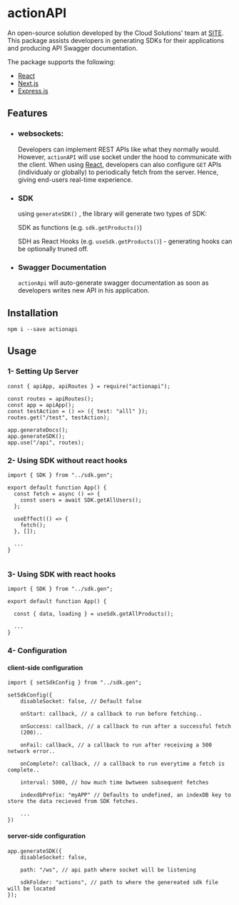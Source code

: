 # actionAPI

An open-source solution developed by the Cloud Solutions' team at [SITE](https://site.sa/en). This package assists developers in generating SDKs for their applications and producing API Swagger documentation.

The package supports the following:

- [React](https://react.dev/)
- [Next.js](https://nextjs.org/)
- [Express.js](https://expressjs.com/)

## Features

- ### websockets:

  Developers can implement REST APIs like what they normally would. However, `actionAPI` will use socket under the hood to communicate with the client. When using [React](https://react.dev/), developers can also configure `GET` APIs (individualy or globally) to periodically fetch from the server. Hence, giving end-users real-time experience.

- ### SDK

  using `generateSDK()` , the library will generate two types of SDK:

  SDK as functions (e.g. `sdk.getProducts()`)

  SDH as React Hooks (e.g. `useSdk.getProducts()`) - generating hooks can be optionally truned off.

- ### Swagger Documentation
  `actionApi` will auto-generate swagger documentation as soon as developers writes new API in his application.

## Installation

```
npm i --save actionapi
```

## Usage

### 1- Setting Up Server

```
const { apiApp, apiRoutes } = require("actionapi");

const routes = apiRoutes();
const app = apiApp();
const testAction = () => ({ test: "alll" });
routes.get("/test", testAction);

app.generateDocs();
app.generateSDK();
app.use("/api", routes);
```

### 2- Using SDK without react hooks

```
import { SDK } from "../sdk.gen";

export default function App() {
  const fetch = async () => {
    const users = await SDK.getAllUsers();
  };

  useEffect(() => {
    fetch();
  }, []);

  ...
}


```

### 3- Using SDK with react hooks

```
import { SDK } from "../sdk.gen";

export default function App() {

  const { data, loading } = useSdk.getAllProducts();

  ...
}
```

### 4- Configuration

#### client-side configuration

```
import { setSdkConfig } from "../sdk.gen";

setSdkConfig({
    disableSocket: false, // Default false

    onStart: callback, // a callback to run before fetching..

    onSuccess: callback, // a callback to run after a successful fetch
    (200)..

    onFail: callback, // a callback to run after receiving a 500 network error..

    onComplete?: callback, // a callback to run everytime a fetch is complete..

    interval: 5000, // how much time bwtween subsequent fetches

    indexdbPrefix: "myAPP" // Defaults to undefined, an indexDB key to store the data recieved from SDK fetches.

    ...
})

```

#### server-side configuration

```
app.generateSDK({
    disableSocket: false,

    path: "/ws", // api path where socket will be listening

    sdkFolder: "actions", // path to where the genereated sdk file will be located
});
```
